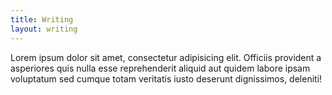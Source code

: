 ```yaml
---
title: Writing
layout: writing
---
```

Lorem ipsum dolor sit amet, consectetur adipisicing elit. Officiis provident a asperiores quis nulla esse reprehenderit aliquid aut quidem labore ipsam voluptatum sed cumque totam veritatis iusto deserunt dignissimos, deleniti!